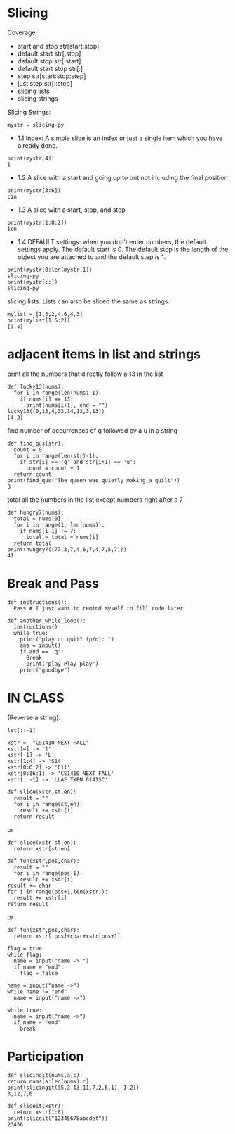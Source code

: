 # Slicing
Coverage:
- start and stop str[start:stop]
- default start str[:stop]
- default stop str[:start]
- default start stop str[:]
- step str[start:stop:step]
- just step str[::step]
- slicing lists
- slicing strings

Slicing Strings:

```
mystr = slicing-py
```
- 1.1 Index: A simple slice is an index or just a single item which you have already done.
```
print(mystr[4])
i
```
- 1.2 A slice with a start and going up to but not including the final position
```
print(mystr[3:6])
cin
```
- 1.3 A slice with a start, stop, and step
```
print(mystr[1:8:2])
icn-
```
- 1.4 DEFAULT settings: when you don't enter numbers, the default settings apply. The default start is 0. The default stop is the length of the object you are attached to and the default step is 1.
```
print(mystr[0:len(mystr:1])
slicing-py
print(mystr[::])
slicing-py
```
slicing lists:
Lists can also be sliced the same as strings.
```
mylist = [1,3,2,4,6,4,3]
print(mylist[1:5:2])
[3,4]
```
# adjacent items in list and strings
print all the numbers that directly follow a 13 in the list
```
def lucky13(nums):
  for i in range(len(nums)-1):
    if nums[i] == 13:
      print(nums[i+1], end = "")
lucky13([0,13,4,33,14,13,3,13])
[4,3]
```
find number of occurrences of q followed by a u in a string
```
def find_qus(str):
  count = 0
  for i in range(len(str)-1):
    if str[i] == 'q' and str[i+1] == 'u':
      count = count + 1
  return count
print(find_qus("The queen was quietly making a quilt"))
3
```
total all the numbers in the list except numbers right after a 7
```
def hungry7(nums):
  total = nums[0]
  for i in range(1, len(nums)):
    if nums[i-1] != 7:
      total = total + nums[i]
  return total
print(hungry7([77,3,7,4,6,7,4,7,5,7]))
41
```
# Break and Pass
```
def instructions():
  Pass # I just want to remind myself to fill code later

def another_while_loop():
  instructions()
  while true:
    print("play or quit? (p/q): ")
    ans = input()
    if and == 'q':
      Break
      print("play Play play")
    print("goodbye")
```





# IN CLASS
(Reverse a string):
```
lst[::-1]

xstr =  "CS1410 NEXT FALL"
xstr[4] -> '1'
xstr[-1] -> 'L'
xstr[1:4] -> 'S14'
xstr[0:6:2] -> 'C11'
xstr[0:16:1] -> 'CS1410 NEXT FALL'
xstr[::-1] -> 'LLAF TXEN 0141SC'

def slice(xstr,st,en):
  result = ""
  for i in range(st,en):
    result += xstr[i]
  return result
```
or
```
def slice(xstr,st,en):
  return xstr[st:en]

def fun(xstr,pos,char):
  result = ""
  for i in range(pos-1):
    result += xstr[i]
result += char
for i in range(pos+1,len(xstr)):
  result += xstr[i]
return result
```
or
```
def fun(xstr,pos,char):
  return xstr[:pos]+char+xstr[pos+1]

flag = true
while flag:
  name = input("name -> ")
  if name = "end":
    flag = false

name = input("name ->")
while name != "end"
  name = input("name ->")

while true:
  name = input("name ->")
  if name = "end"
    break
```
# Participation
```
def slicingit(nums,a,c):
return nums[a:len(nums):c]
print(slicingit([5,3,13,11,7,2,6,1], 1,2))
3,12,7,6

def sliceit(xstr):
  return xstr[1:6]
print(sliceit("12345678abcdef"))
23456
